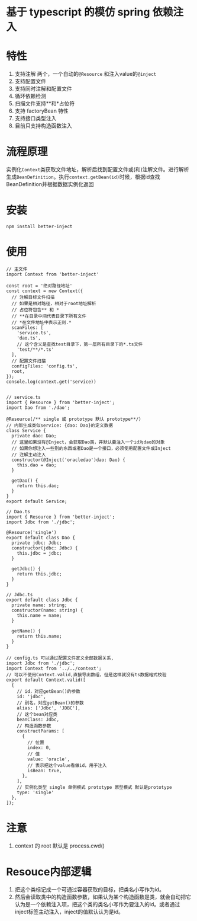 # 基于 typescript 的模仿 spring 依赖注入

# 特性

1. 支持注解 两个，一个自动的`@Resource` 和注入value的`@inject`
2. 支持配置文件
3. 支持同时注解和配置文件
4. 循环依赖检测
5. 扫描文件支持\*\*和\*占位符
6. 支持 factoryBean 特性
7. 支持接口类型注入
8. 目前只支持构造函数注入

# 流程原理

实例化`Context`类获取文件地址，解析后找到配置文件或(和)注解文件。进行解析生成`BeanDefinition`。执行`context.getBean(id)`时候，根据id查找BeanDefinition并根据数据实例化返回

# 安装

`npm install better-inject`

# 使用

    // 主文件
    import Context from 'better-inject'

    const root = '绝对路径地址'
    const context = new Context({
      // 注解目标文件扫描 
      // 如果是相对路径，相对于root地址解析
      // 占位符包含** 和 *
      // **在目录中间代表目录下所有文件
      // *在文件地址中表示正则.*
      scanFiles: [
        'service.ts',
        'dao.ts',
        // 这个含义是查找test目录下，第一层所有目录下的*.ts文件 
        'test/**/*.ts'
      ],
      // 配置文件扫描
      configFiles: 'config.ts',
      root,
    });
    console.log(context.get('service))


    // service.ts
    import { Resource } from 'better-inject';
    import Dao from './dao';

    @Resource(/** single 或 prototype 默认 prototype**/)
    // 内部生成类似service: {dao: Dao}的定义数据
    class Service {
      private dao: Dao;
      // 这里如果没有@Inject，会获取Dao类，并默认要注入一个id为dao的对象
      // 如果你想注入一些别的东西或者Dao是一个接口，必须使用配置文件或Inject
      // 注解主动注入
      constructor(@Inject('oracledao')dao: Dao) {
        this.dao = dao;
      }

      getDao() {
        return this.dao;
      }
    }
    export default Service;

    // Dao.ts
    import { Resource } from 'better-inject';
    import Jdbc from './jdbc';

    @Resource('single')
    export default class Dao {
      private jdbc: Jdbc;
      constructor(jdbc: Jdbc) {
        this.jdbc = jdbc;
      }

      getJdbc() {
        return this.jdbc;
      }
    }

    // Jdbc.ts
    export default class Jdbc {
      private name: string;
      constructor(name: string) {
        this.name = name;
      }

      getName() {
        return this.name;
      }
    }

    // config.ts 可以通过配置文件定义全部数据关系,
    import Jdbc from './jdbc';
    import Context from '../../context';
    // 可以不使用Context.valid,直接导出数组，但是这样就没有ts数据格式校验
    export default Context.valid([
      {
        // id，对应getBean()的参数
        id: 'jdbc',
        // 别名，对应getBean()的参数
        alias: ['Jdbc', 'JDBC'],
        // 这个bean对应类
        beanClass: Jdbc,
        // 构造函数参数
        constructParams: [
          {
            // 位置
            index: 0,
            // 值
            value: 'oracle',
            // 表示把这个value看做id，用于注入
            isBean: true,
          },
        ],
        // 实例化类型 single 单例模式 prototype 原型模式 默认是prototype
        type: 'single'
      },
    ]);

# 注意

1. context 的 root 默认是 process.cwd()

# Resouce内部逻辑
1. 把这个类标记成一个可通过容器获取的目标，把类名小写作为id。
2. 然后会读取类中的构造函数参数，如果认为某个构造函数是类，就会自动把它认为是一个依赖注入项，把这个类的类名小写作为要注入的id。或者通过inject标签主动注入，inject的值默认认为是id。

